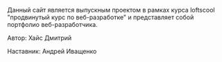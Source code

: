 Данный сайт является выпускным проектом в рамках курса loftscool "продвинутый курс по веб-разработке" и представляет собой портфолио веб-разработчика.

Автор: Хайс Дмитрий

Наставник: Андрей Иващенко